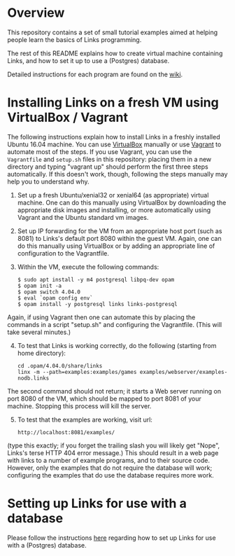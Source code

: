 # Overview

This repository contains a set of small tutorial examples aimed at helping people learn the basics of Links programming.

The rest of this README explains how to create virtual machine containing Links, and how to set it up to use a (Postgres) database.

Detailed instructions for each program are found on the [wiki](https://github.com/links-lang/links-tutorial/wiki).

# Installing Links on a fresh VM using VirtualBox / Vagrant

The following instructions explain how to install Links in a freshly installed Ubuntu 16.04 machine.  You can use [VirtualBox](https://www.virtualbox.org/) manually or use [Vagrant](http://www.vagrantup.com/) to automate most of the steps.  If you use Vagrant, you can use the `Vagrantfile` and `setup.sh` files in this repository: placing them in a new directory and typing "vagrant up" should perform the first three steps automatically.  If this doesn't work, though, following the steps manually may help you to understand why.


1.  Set up a fresh Ubuntu/xenial32 or xenial64 (as appropriate) virtual machine.  One can do this manually using VirtualBox by downloading the appropriate disk images and installing, or more automatically using Vagrant and the Ubuntu standard vm images.

2.  Set up IP forwarding for the VM from an appropriate host port (such as 8081) to Links's default port 8080 within the guest VM.  Again, one can do this manually using VirtualBox or by adding an appropriate line of configuration to the Vagrantfile.

3.  Within the VM, execute the following commands: 
    ```
    $ sudo apt install -y m4 postgresql libpq-dev opam
    $ opam init -a
    $ opam switch 4.04.0
    $ eval `opam config env`
    $ opam install -y postgresql links links-postgresql
    ```
Again, if using Vagrant then one can automate this by placing the commands in a script "setup.sh" and configuring the Vagrantfile.  (This will take several minutes.)

4.  To test that Links is working correctly, do the following (starting from home directory):
    ```
    cd .opam/4.04.0/share/links
    linx -m --path=examples:examples/games examples/webserver/examples-nodb.links
    ```
The second command should not return; it starts a Web server running on port 8080 of the VM, which should be mapped to port 8081 of your machine.  Stopping this process will kill the server.

5. To test that the examples are working, visit url:
    ```
    http://localhost:8081/examples/
    ```
(type this exactly; if you forget the trailing slash you will likely get "Nope", Links's terse HTTP 404 error message.)  This should result in a web page with links to a number of example programs, and to their source code.  However, only the examples that do not require the database will work; configuring the examples that do use the database requires more work.



# Setting up Links for use with a database

Please follow the instructions [here](https://github.com/links-lang/links/wiki/Database-setup) regarding how to set up Links for use with a (Postgres) database.
